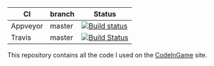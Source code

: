 | CI | branch | Status |
|---|---|---|
| Appveyor | master | [![Build status](https://ci.appveyor.com/api/projects/status/4auyd2lk935c4jfl/branch/master?svg=true)](https://ci.appveyor.com/project/Xav83/codeingame/branch/master) |
| Travis | master | [![Build Status](https://travis-ci.org/Xav83/CodeInGame.svg?branch=master)](https://travis-ci.org/Xav83/CodeInGame) |

This repository contains all the code I used on the [CodeInGame](https://www.codingame.com/profile/2c25de3b333feac5025958b9ee809aa74240581) site.
